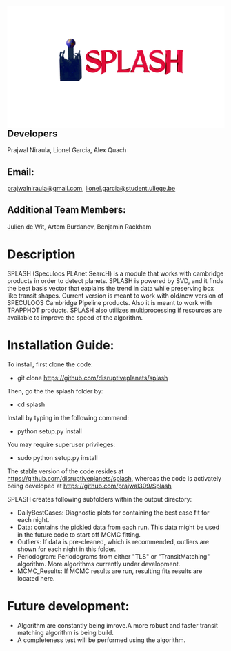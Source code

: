 
# <img src="logo/logo.png"  alt="SPLASH"  style="float: left; margin-right: 10px;" />


## Developers
Prajwal Niraula, Lionel Garcia, Alex Quach

## Email:
prajwalniraula@gmail.com, lionel.garcia@student.uliege.be

## Additional Team Members:
Julien de Wit, Artem Burdanov, Benjamin Rackham

# Description
SPLASH (Speculoos PLAnet SearcH) is a module that works with cambridge products in order to detect planets. SPLASH is powered by SVD, and it finds the best basis vector that explains the trend in data while preserving box like transit shapes. Current version is meant to work with old/new version of SPECULOOS Cambridge Pipeline products. Also it is meant to work with TRAPPHOT products. SPLASH also utilizes multiprocessing if resources are available to improve the speed of the algorithm.

# Installation Guide:
To install, first clone the code:
- git clone https://github.com/disruptiveplanets/splash

Then, go the the splash folder by:
- cd splash

Install by typing in the following command:
- python setup.py install

You may require superuser privileges:
- sudo python setup.py install


The stable version of the code resides at https://github.com/disruptiveplanets/splash, whereas the code is activately being developed at  https://github.com/prajwal309/Splash

SPLASH creates following subfolders within the output directory:
- DailyBestCases: Diagnostic plots for  containing the best case fit for each night.
- Data: contains the pickled data from each run. This data might be used in the future code to start off MCMC fitting.
- Outliers: If data is pre-cleaned, which is recommended, outliers are shown for each night in this folder.
- Periodogram: Periodograms from either "TLS" or "TransitMatching" algorithm. More algorithms currently under development.
- MCMC_Results: If MCMC results are run, resulting fits results are located here.


# Future development:
- Algorithm are constantly being imrove.A more robust and faster transit matching algorithm is being build.
- A completeness test will be performed using the algorithm.
